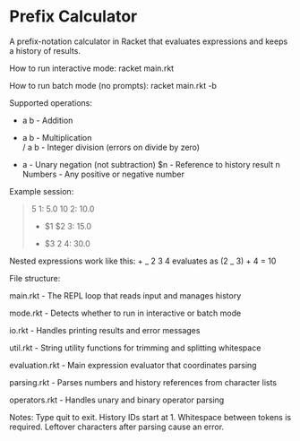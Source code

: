 # Prefix Calculator

A prefix-notation calculator in Racket that evaluates expressions and keeps a history of results.

How to run interactive mode:
racket main.rkt

How to run batch mode (no prompts):
racket main.rkt -b

Supported operations:

- a b - Addition

* a b - Multiplication  
  / a b - Integer division (errors on divide by zero)

- a - Unary negation (not subtraction)
  $n - Reference to history result n
  Numbers - Any positive or negative number

Example session:

> 5
> 1: 5.0
> 10
> 2: 10.0
>
> - $1 $2
>   3: 15.0
>
> * $3 2
>   4: 30.0

Nested expressions work like this: + _ 2 3 4 evaluates as (2 _ 3) + 4 = 10

File structure:

main.rkt - The REPL loop that reads input and manages history

mode.rkt - Detects whether to run in interactive or batch mode

io.rkt - Handles printing results and error messages

util.rkt - String utility functions for trimming and splitting whitespace

evaluation.rkt - Main expression evaluator that coordinates parsing

parsing.rkt - Parses numbers and history references from character lists

operators.rkt - Handles unary and binary operator parsing

Notes:
Type quit to exit. History IDs start at 1. Whitespace between tokens is required. Leftover characters after parsing cause an error.
